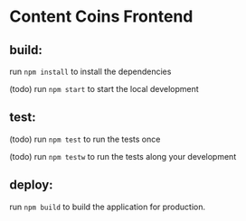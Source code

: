 Content Coins Frontend
============

build:
------
run `npm install` to install the dependencies

(todo) run `npm start` to start the local development

test:
-----
(todo) run `npm test` to run the tests once 

(todo) run `npm testw` to run the tests along your development

deploy:
-------
run `npm build` to build the application for production. 
